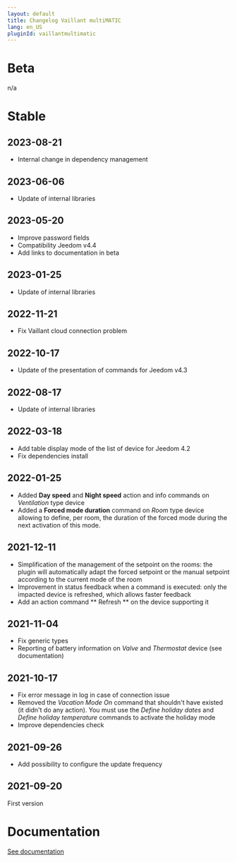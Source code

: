 ```yaml
---
layout: default
title: Changelog Vaillant multiMATIC
lang: en_US
pluginId: vaillantmultimatic
---
```


# Beta

n/a

# Stable

## 2023-08-21

- Internal change in dependency management

## 2023-06-06

- Update of internal libraries

## 2023-05-20

- Improve password fields
- Compatibility Jeedom v4.4
- Add links to documentation in beta

## 2023-01-25

- Update of internal libraries

## 2022-11-21

- Fix Vaillant cloud connection problem

## 2022-10-17

- Update of the presentation of commands for Jeedom v4.3

## 2022-08-17

- Update of internal libraries

## 2022-03-18

- Add table display mode of the list of device for Jeedom 4.2
- Fix dependencies install

## 2022-01-25

- Added **Day speed** and **Night speed** action and info commands on *Ventilation* type device
- Added a **Forced mode duration** command on *Room* type device allowing to define, per room, the duration of the forced mode during the next activation of this mode.

## 2021-12-11

- Simplification of the management of the setpoint on the rooms: the plugin will automatically adapt the forced setpoint or the manual setpoint according to the current mode of the room
- Improvement in status feedback when a command is executed: only the impacted device is refreshed, which allows faster feedback
- Add an action command ** Refresh ** on the device supporting it

## 2021-11-04

- Fix generic types
- Reporting of battery information on *Valve* and *Thermostat* device (see documentation)

## 2021-10-17

- Fix error message in log in case of connection issue
- Removed the *Vacation Mode On* command that shouldn't have existed (it didn't do any action). You must use the *Define holiday dates* and *Define holiday temperature* commands to activate the holiday mode
- Improve dependencies check

## 2021-09-26

- Add possibility to configure the update frequency

## 2021-09-20

First version

# Documentation

[See documentation]({{site.baseurl}}/{{page.pluginId}}/{{page.lang}})

